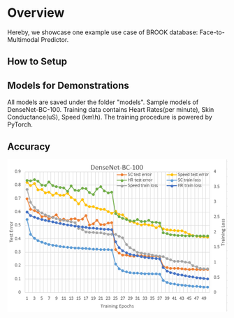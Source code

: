 # Overview
Hereby, we showcase one example use case of BROOK database: Face-to-Multimodal Predictor.

## How to Setup

## Models for Demonstrations

All models are saved under the folder "models". Sample models of DenseNet-BC-100. Training data contains Heart Rates(per minute), Skin Conductance(uS), Speed (km\h). The training procedure is powered by PyTorch.

## Accuracy
![accuracy](https://github.com/unnc-idl-ucc/BROOK/blob/master/figures/Accuracy.png)
